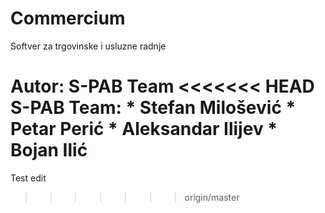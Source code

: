 # Commercium
Softver za trgovinske i usluzne radnje

Autor: S-PAB Team
<<<<<<< HEAD
S-PAB Team:
	* Stefan Milošević
	* Petar Perić
	* Aleksandar Ilijev
	* Bojan Ilić
=======


Test edit
>>>>>>> origin/master
